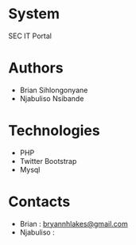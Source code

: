 # System
SEC IT Portal

# Authors
* Brian Sihlongonyane
* Njabuliso Nsibande

# Technologies
* PHP
* Twitter Bootstrap
* Mysql

# Contacts
* Brian : bryannhlakes@gmail.com
* Njabuliso : 
